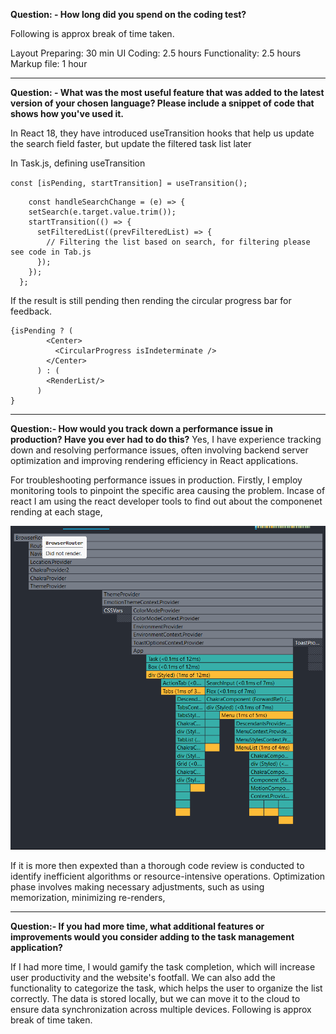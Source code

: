**Question: - How long did you spend on the coding test?**

Following is approx break of time taken.

Layout Preparing: 30 min
UI Coding: 2.5 hours
Functionality: 2.5 hours
Markup file: 1 hour
***

**Question: - What was the most useful feature that was added to the latest version of your chosen language? Please include a snippet of code that shows how you've used it.**

In React 18, they have introduced useTransition hooks that help us update the search field faster, but update the filtered task list later

In Task.js, defining useTransition

`
  const [isPending, startTransition] = useTransition();
`

```
    const handleSearchChange = (e) => {
    setSearch(e.target.value.trim());
    startTransition(() => {
      setFilteredList((prevFilteredList) => {
        // Filtering the list based on search, for filtering please see code in Tab.js
      });
    });
  };
```

If the result is still pending then rending the circular progress bar for feedback.

```
{isPending ? (
        <Center>
          <CircularProgress isIndeterminate />
        </Center>
      ) : (
        <RenderList/>
      )
}
```
***
**Question:- How would you track down a performance issue in production? Have you ever had to do this?**
Yes, I have experience tracking down and resolving performance issues, often involving backend server optimization and improving rendering efficiency in React applications.

For troubleshooting performance issues in production.
Firstly, I employ monitoring tools to pinpoint the specific area causing the problem.
Incase of react I am using the react developer tools to find out about the componenet rending at each stage,

![](src/assets/React%20Profiler.png)

 If it is more then expexted than a thorough code review is conducted to identify inefficient algorithms or resource-intensive operations. Optimization phase involves making necessary adjustments, such as using memorization, minimizing re-renders,

***
**Question:- If you had more time, what additional features or improvements would you consider adding to the task management application?**

If I had more time, I would gamify the task completion, which will increase user productivity and the website's footfall.
We can also add the functionality to categorize the task, which helps the user to organize the list correctly.
The data is stored locally, but we can move it to the cloud to ensure data synchronization across multiple devices. Following is approx break of time taken.
